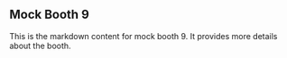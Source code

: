 ## Mock Booth 9

This is the markdown content for mock booth 9. It provides more details about the booth.